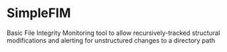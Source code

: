 # SimpleFIM
Basic File Integrity Monitoring tool to allow recursively-tracked structural modifications and alerting for unstructured changes to a directory path

